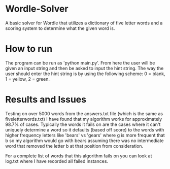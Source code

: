 # Wordle-Solver
A basic solver for Wordle that utilizes a dictionary of five letter words and a scoring system to determine what the given word is.

# How to run
The program can be run as 'python main.py'. From here the user will be given an input string and then be asked to input the hint string. The way the user should enter the hint string is by using the following scheme: 0 = blank, 1 = yellow, 2 = green. 

# Results and Issues
Testing on over 5000 words from the answers.txt file (which is the same as fiveletterwords.txt) I have found that my algorithm works for approximately 98.7% of cases. Typically the words it fails on are the cases where it can't uniquely determine a word so it defaults (based off score) to the words with higher frequency letters like 'bears' vs 'gears' where g is more frequent that b so my algorithm would go with bears assuming there was no intermediate word that removed the letter b at that position from consideration.

For a complete list of words that this algorithm fails on you can look at log.txt where I have recorded all failed instances.

